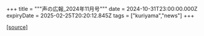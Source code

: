 +++
title = """声の広報_2024年11月号"""
date = 2024-10-31T23:00:00.000Z
expiryDate = 2025-02-25T20:20:12.845Z
tags = ["kuriyama","news"]
+++


[[source]](https://www.town.kuriyama.hokkaido.jp/site/koho/29277.html)
